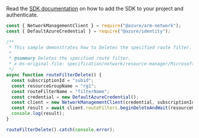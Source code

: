 Read the [SDK documentation](https://github.com/Azure/azure-sdk-for-js/blob/%40azure%2Farm-network_27.0.0/sdk/network/arm-network/README.md) on how to add the SDK to your project and authenticate.

```javascript
const { NetworkManagementClient } = require("@azure/arm-network");
const { DefaultAzureCredential } = require("@azure/identity");

/**
 * This sample demonstrates how to Deletes the specified route filter.
 *
 * @summary Deletes the specified route filter.
 * x-ms-original-file: specification/network/resource-manager/Microsoft.Network/stable/2021-05-01/examples/RouteFilterDelete.json
 */
async function routeFilterDelete() {
  const subscriptionId = "subid";
  const resourceGroupName = "rg1";
  const routeFilterName = "filterName";
  const credential = new DefaultAzureCredential();
  const client = new NetworkManagementClient(credential, subscriptionId);
  const result = await client.routeFilters.beginDeleteAndWait(resourceGroupName, routeFilterName);
  console.log(result);
}

routeFilterDelete().catch(console.error);
```
